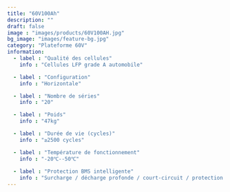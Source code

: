 ```yaml
---
title: "60V100Ah"
description: ""
draft: false
image : "images/products/60V100AH.jpg"
bg_image: "images/feature-bg.jpg"
category: "Plateforme 60V"
information:
  - label : "Qualité des cellules"
    info : "Cellules LFP grade A automobile"

  - label : "Configuration"
    info : "Horizontale"

  - label : "Nombre de séries"
    info : "20"

  - label : "Poids"
    info : "47kg"

  - label : "Durée de vie (cycles)"
    info : "≥2500 cycles"

  - label : "Température de fonctionnement"
    info : "-20℃--50℃"
    
  - label : "Protection BMS intelligente"
    info : "Surcharge / décharge profonde / court-circuit / protection thermique"
---
```

